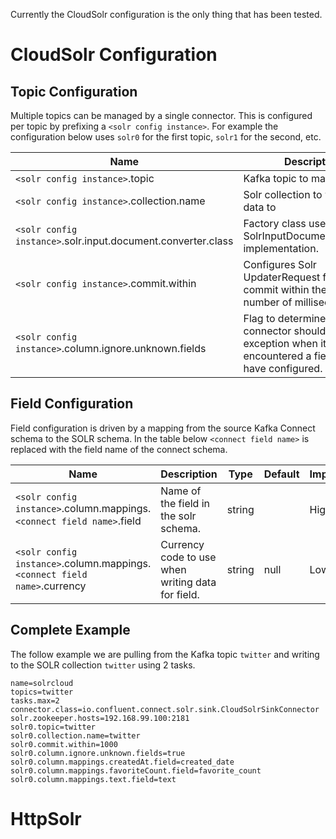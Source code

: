 Currently the CloudSolr configuration is the only thing that has been tested.

# CloudSolr Configuration



## Topic Configuration

Multiple topics can be managed by a single connector. This is configured per topic by prefixing a `<solr config instance>`. For example the configuration below uses `solr0` for the first topic, `solr1` for the second, etc.

| Name                                                         | Description                                                                                                          | Type    | Default                                                        | Importance |
|--------------------------------------------------------------|----------------------------------------------------------------------------------------------------------------------|---------|----------------------------------------------------------------|------------|
| `<solr config instance>`.topic                               | Kafka topic to map to                                                                                                | string  |                                                                | High       |
| `<solr config instance>`.collection.name                     | Solr collection to write the data to                                                                                 | string  |                                                                | High       |
| `<solr config instance>`.solr.input.document.converter.class | Factory class used to get the SolrInputDocumentConverter implementation.                                             | class   | io.confluent.connect.solr.sink.SolrInputDocumentConverter      | High       |
| `<solr config instance>`.commit.within                       | Configures Solr UpdaterRequest for a commit within the requested number of milliseconds.                             | int     | null                                                           | Low        |
| `<solr config instance>`.column.ignore.unknown.fields        | Flag to determine if the connector should raise an exception when it encountered a field it doesn't have configured. | boolean | false                                                          | Low        |

## Field Configuration

Field configuration is driven by a mapping from the source Kafka Connect schema to the SOLR schema. In the table below `<connect field name>` is replaced with the field name of the connect schema.
 
| Name                                                                     | Description                                       | Type   | Default | Importance |
|--------------------------------------------------------------------------|---------------------------------------------------|--------|---------|------------|
| `<solr config instance>`.column.mappings.`<connect field name>`.field    | Name of the field in the solr schema.             | string |         | High       |
| `<solr config instance>`.column.mappings.`<connect field name>`.currency | Currency code to use when writing data for field. | string | null    | Low        | 

## Complete Example

The follow example we are pulling from the Kafka topic `twitter` and writing to the SOLR collection `twitter` using 2 tasks. 

```
name=solrcloud
topics=twitter
tasks.max=2
connector.class=io.confluent.connect.solr.sink.CloudSolrSinkConnector
solr.zookeeper.hosts=192.168.99.100:2181
solr0.topic=twitter
solr0.collection.name=twitter
solr0.commit.within=1000
solr0.column.ignore.unknown.fields=true
solr0.column.mappings.createdAt.field=created_date
solr0.column.mappings.favoriteCount.field=favorite_count
solr0.column.mappings.text.field=text
```

# HttpSolr





 


